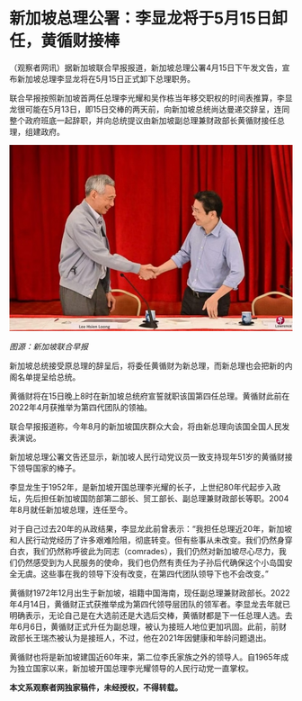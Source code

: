 # 新加坡总理公署：李显龙将于5月15日卸任，黄循财接棒

（观察者网讯）据新加坡联合早报报道，新加坡总理公署4月15日下午发文告，宣布新加坡总理李显龙将在5月15日正式卸下总理职务。

联合早报按照新加坡首两任总理李光耀和吴作栋当年移交职权的时间表推算，李显龙很可能在5月13日，即15日交棒的两天前，向新加坡总统尚达曼递交辞呈，连同整个政府班底一起辞职，并向总统提议由新加坡副总理兼财政部长黄循财接任总理，组建政府。

![87c2094df2f910147f2ca8d4a30e4247.jpg](https://raw.githubusercontent.com/qqhsx/qqnews_image/main/2024/04/15/新加坡总理公署：李显龙将于5月15日卸任，黄循财接棒/87c2094df2f910147f2ca8d4a30e4247.jpg)

_图源：新加坡联合早报_

新加坡总统接受原总理的辞呈后，将委任黄循财为新总理，而新总理也会把新的内阁名单提呈给总统。

黄循财将在15日晚上8时在新加坡总统府宣誓就职该国第四任总理。黄循财此前在2022年4月获推举为第四代团队的领袖。

联合早报报道称，今年8月的新加坡国庆群众大会，将由新总理向该国全国人民发表演说。

新加坡总理公署文告还显示，新加坡人民行动党议员一致支持现年51岁的黄循财接下领导国家的棒子。

李显龙生于1952年，是新加坡开国总理李光耀的长子，上世纪80年代起步入政坛，先后担任新加坡国防部第二部长、贸工部长、副总理兼财政部长等职。2004年8月就任新加坡总理，连任至今。

对于自己过去20年的从政结果，李显龙此前曾表示：“我担任总理近20年，新加坡和人民行动党经历了许多艰难险阻，彻底转变。但有些事从未改变。我们仍然身穿白衣，我们仍然称呼彼此为同志（comrades），我们仍然对新加坡尽心尽力，我们仍然感受到为人民服务的使命，我们也仍然有责任为子孙后代确保这个小岛国安全无虞。这些事在我的领导下没有改变，在第四代团队领导下也不会改变。”

黄循财1972年12月出生于新加坡，祖籍中国海南，现任副总理兼财政部长。2022年4月14日，黄循财正式获推举成为第四代领导层团队的领军者。李显龙去年就已明确表示，无论自己是在大选前还是大选后交棒，黄循财都是下一任总理人选。去年6月6日，黄循财正式升任为副总理，被认为接班人地位更加巩固。此前，前财政部长王瑞杰被认为是接班人，不过，他在2021年因健康和年龄问题退出。

黄循财也将是新加坡建国近60年来，第二位李氏家族之外的领导人。自1965年成为独立国家以来，新加坡开国总理李光耀领导的人民行动党一直掌权。

**本文系观察者网独家稿件，未经授权，不得转载。**


